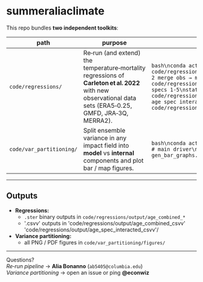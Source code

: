 # summeraliaclimate

This repo bundles **two independent toolkits**:

| path | purpose | quick run |
|------|---------|-----------|
| `code/regressions/` | Re‑run (and extend) the temperature‑mortality regressions of **Carleton et al. 2022** with new observational data sets (ERA5‑0.25, GMFD, JRA‑3Q, MERRA2). | ```bash\nconda activate hle_iv\n# 1 build covariates for each product\npython code/regressions/0_generate_obs_data/precip_ERA5_agg.py  # repeat for other products\n# 2 merge obs → mortality panel\npython code/regressions/1_merge_tables/merge_era_new.R\n# 3 run age combined Stata regression specs 1‑5\nstata -b do code/regressions/3_age_combined_regressions/age_combined_regressions_era5.do\n# 4 run age spec interacted Stata regression spec 2\nstata -b do code/regressions/4_age_interacted_regressions/age_spec_interacted_regressions_era5.do\n``` |
| `code/var_partitioning/` | Split ensemble variance in any impact field into **model** vs **internal** components and plot bar / map figures. | ```bash\nconda activate hle_iv\ncd code/var_partitioning\npython generate_figures.py               # main driver\n# or individual scripts\python gen_abs_var_figs.py\npython gen_bar_graphs.py\n``` |

---

## Outputs

* **Regressions:**  
  * `.ster` binary outputs in `code/regressions/output/age_combined_*`  
  * '.csvv' outputs in 'code/regressions/output/age_combined_csvv' 'code/regressions/output/age_spec_interacted_csvv'/
* **Variance partitioning:**  
  * all PNG / PDF figures in `code/var_partitioning/figures/`

---

Questions?  
*Re‑run pipeline* → **Alia Bonanno** (`ab5405@columbia.edu`)  
*Variance partitioning* → open an issue or ping **@econwiz**

